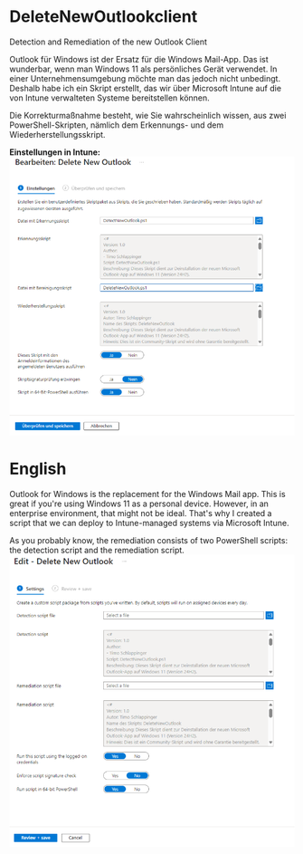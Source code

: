 # DeleteNewOutlookclient
Detection and Remediation of the new Outlook Client

Outlook für Windows ist der Ersatz für die Windows Mail-App. 
Das ist wunderbar, wenn man Windows 11 als persönliches Gerät verwendet. 
In einer Unternehmensumgebung möchte man das jedoch nicht unbedingt. 
Deshalb habe ich ein Skript erstellt, das wir über Microsoft Intune auf die von Intune verwalteten Systeme bereitstellen können.

Die Korrekturmaßnahme besteht, wie Sie wahrscheinlich wissen, aus zwei PowerShell-Skripten, nämlich dem Erkennungs- und dem Wiederherstellungsskript.

**Einstellungen in Intune:**
![screenshot](https://github.com/timo-worksimple/DeleteNewOutlookclient/blob/main/Remediation.png)


# English 
Outlook for Windows is the replacement for the Windows Mail app.
This is great if you're using Windows 11 as a personal device.
However, in an enterprise environment, that might not be ideal.
That's why I created a script that we can deploy to Intune-managed systems via Microsoft Intune.

As you probably know, the remediation consists of two PowerShell scripts: the detection script and the remediation script.
![screenshot](https://github.com/timo-worksimple/DeleteNewOutlookclient/blob/main/Remediation_EN.png)
